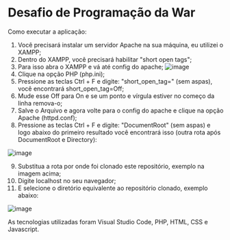 # Desafio de Programação da War
 
Como executar a aplicação:

1. Você precisará instalar um servidor Apache na sua máquina, eu utilizei o XAMPP;
2. Dentro do XAMPP, você precisará habilitar "short open tags";
3. Para isso abra o XAMPP e vá até config do apache;
![image](https://user-images.githubusercontent.com/85131296/167318794-93f0772a-0ac9-41f1-be69-fb45c8211268.png)
4. Clique na opção PHP (php.ini);
5. Pressione as teclas Ctrl + F e digite: "short_open_tag=" (sem aspas), você encontrará short_open_tag=Off;
6. Mude esse Off para On e se um ponto e vírgula estiver no começo da linha remova-o;
7. Salve o Arquivo e agora volte para o config do apache e clique na opção Apache (httpd.conf);
8. Pressione as teclas Ctrl + F e digite: "DocumentRoot" (sem aspas) e logo abaixo do primeiro resultado você encontrará isso (outra rota após DocumentRoot e Directory):

![image](https://user-images.githubusercontent.com/85131296/167319309-ca56ae18-b5cf-4dd8-8dc8-7bbe64e98347.png)

9. Substitua a rota por onde foi clonado este repositório, exemplo na imagem acima;
10. Digite localhost no seu navegador;
11. E selecione o diretório equivalente ao repositório clonado, exemplo abaixo: 

![image](https://user-images.githubusercontent.com/85131296/167319500-617b4106-71bd-4424-9230-f8f608654106.png)

As tecnologias utilizadas foram Visual Studio Code, PHP, HTML, CSS e Javascript.


